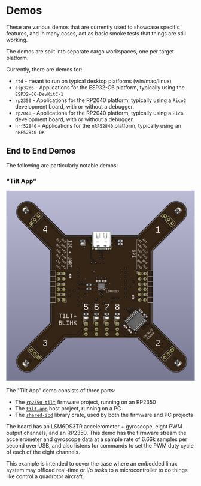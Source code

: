 # Demos

These are various demos that are currently used to showcase specific features, and in many cases, act as basic smoke tests that things are still working.

The demos are split into separate cargo workspaces, one per target platform.

Currently, there are demos for:

* `std` - meant to run on typical desktop platforms (win/mac/linux)
* `esp32c6` - Applications for the ESP32-C6 platform, typically using the `ESP32-C6-DevKitC-1`
* `rp2350` - Applications for the RP2040 platform, typically using a `Pico2` development board, with or without a debugger.
* `rp2040` - Applications for the RP2040 platform, typically using a `Pico` development board, with or without a debugger.
* `nrf52840` - Applications for the `nRF52840` platform, typically using an `nRF52840-DK`

## End to End Demos

The following are particularly notable demos:

### "Tilt App"

![A 3d render of a circuit board](./tilt-blink-board.png)

The "Tilt App" demo consists of three parts:

* The [`rp2350-tilt`] firmware project, running on an RP2350
* The [`tilt-app`] host project, running on a PC
* The [`shared-icd`] library crate, used by both the firmware and PC projects

[`rp2350-tilt`]: ./rp2350/rp2350-tilt/README.md
[`tilt-app`]: ./std/tilt-app/README.md
[`shared-icd`]: ./shared-icd/README.md

The board has an LSM6DS3TR accelerometer + gyroscope, eight PWM output channels, and
an RP2350. This demo has the firmware stream the accelerometer and gyroscope data at
a sample rate of 6.66k samples per second over USB, and also listens for commands to
set the PWM duty cycle of each of the eight channels.

This example is intended to cover the case where an embedded linux system may offload
real-time or i/o tasks to a microcontroller to do things like control a quadrotor
aircraft.
